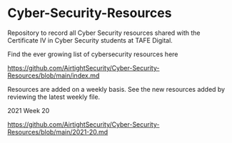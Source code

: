 # Cyber-Security-Resources
Repository to record all Cyber Security resources shared with the Certificate IV in Cyber Security students at TAFE Digital.

Find the ever growing list of cybersecurity resources here

https://github.com/AirtightSecurity/Cyber-Security-Resources/blob/main/index.md

Resources are added on a weekly basis. See the new resources added by reviewing the latest weekly file.

2021 Week 20

https://github.com/AirtightSecurity/Cyber-Security-Resources/blob/main/2021-20.md


